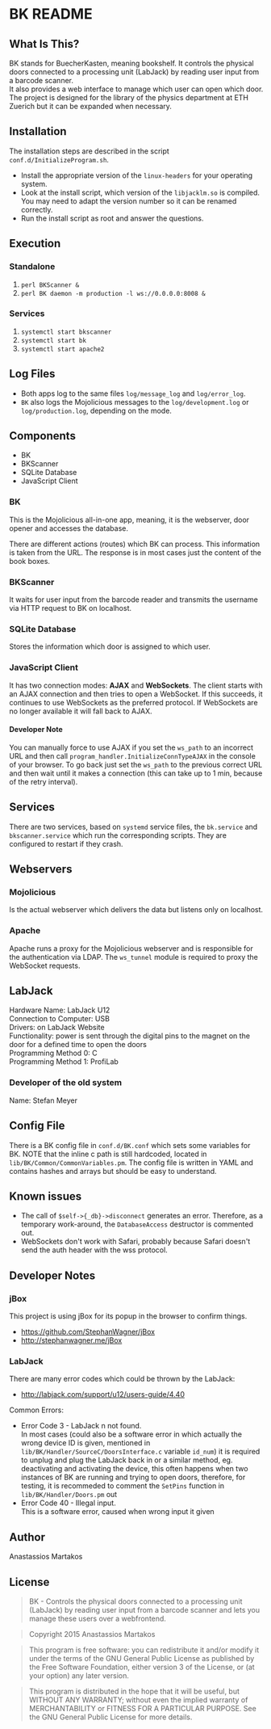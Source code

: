 BK README
=========

What Is This?
-------------
BK stands for BuecherKasten, meaning bookshelf. It controls the physical doors connected to a processing unit (LabJack) by reading user input from a barcode scanner.  
It also provides a web interface to manage which user can open which door.  
The project is designed for the library of the physics department at ETH Zuerich 
but it can be expanded when necessary.

Installation
------------
The installation steps are described in the script `conf.d/InitializeProgram.sh`.  
  -  Install the appropriate version of the `linux-headers` for your operating system.
  -  Look at the install script, which version of the `libjacklm.so` is compiled. You may need to adapt the version number so it can be renamed correctly.
  -  Run the install script as root and answer the questions.

Execution
---------
### Standalone
  1.  `perl BKScanner &`
  2.  `perl BK daemon -m production -l ws://0.0.0.0:8008 &`

### Services
  1.  `systemctl start bkscanner`
  2.  `systemctl start bk`
  3.  `systemctl start apache2`

Log Files
---------
  -  Both apps log to the same files `log/message_log` and `log/error_log`.
  -  `BK` also logs the Mojolicious messages to the `log/development.log` or `log/production.log`, depending on the mode.

Components
----------
  -  BK
  -  BKScanner
  -  SQLite Database
  -  JavaScript Client

### BK
This is the Mojolicious all-in-one app, meaning, it is the webserver, door opener and accesses the database.

There are different actions (routes) which BK can process. This information is taken from the URL. The response is in most cases just the content of the book boxes.

### BKScanner
It waits for user input from the barcode reader and transmits the username via HTTP request to BK on localhost.

### SQLite Database
Stores the information which door is assigned to which user.

### JavaScript Client
It has two connection modes: **AJAX** and **WebSockets**. The client starts with an AJAX connection and then tries to open a WebSocket. If this succeeds, it continues to use WebSockets as the preferred protocol. If WebSockets are no longer available it will fall back to AJAX.

#### Developer Note
You can manually force to use AJAX if you set the `ws_path` to an incorrect URL and then call `program_handler.InitializeConnTypeAJAX` in the console of your browser. To go back just set the `ws_path` to the previous correct URL and then wait until it makes a connection (this can take up to 1 min, because of the retry interval).

Services
--------
There are two services, based on `systemd` service files, the `bk.service` and `bkscanner.service` which run the corresponding scripts. They are configured to restart if they crash.

Webservers
----------
### Mojolicious
Is the actual webserver which delivers the data but listens only on localhost.

### Apache
Apache runs a proxy for the Mojolicious webserver and is responsible for the authentication via LDAP. The `ws_tunnel` module is required to proxy the WebSocket requests.

LabJack
-------
Hardware Name: LabJack U12  
Connection to Computer: USB  
Drivers: on LabJack Website  
Functionality: power is sent through the digital pins to the magnet on the door for a defined time to open the doors  
Programming Method 0: C  
Programming Method 1: ProfiLab

### Developer of the old system
Name: Stefan Meyer  

Config File
-----------
There is a BK config file in `conf.d/BK.conf` which sets some variables for BK. NOTE that the inline c path is still hardcoded, located in `lib/BK/Common/CommonVariables.pm`. The config file is written in YAML and contains hashes and arrays but should be easy to understand.

Known issues
------------
  -  The call of `$self->{_db}->disconnect` generates an error. Therefore, as a temporary work-around, the `DatabaseAccess` destructor is commented out.
  -  WebSockets don't work with Safari, probably because Safari doesn't send the auth header with the wss protocol.

Developer Notes
---------------
### jBox
This project is using jBox for its popup in the browser to confirm things.
  -  https://github.com/StephanWagner/jBox
  -  http://stephanwagner.me/jBox

### LabJack
There are many error codes which could be thrown by the LabJack:
  -  http://labjack.com/support/u12/users-guide/4.40  

Common Errors:
  -  Error Code 3  -  LabJack n not found.  
In most cases (could also be a software error in which actually the wrong device ID is given, mentioned in `lib/BK/Handler/SourceC/DoorsInterface.c` variable `id_num`) it is required to unplug and plug the LabJack back in or a similar method, eg. deactivating and activating the device, this often happens when two instances of BK are running and trying to open doors, therefore, for testing, it is recommeded to comment the `SetPins` function in `lib/BK/Handler/Doors.pm` out
  -  Error Code 40  -  Illegal input.  
This is a software error, caused when wrong input it given

Author
------
Anastassios Martakos

License
-------
> BK - Controls the physical doors connected to a processing unit (LabJack) by reading user input from a barcode scanner and lets you manage these users over a webfrontend.

> Copyright 2015 Anastassios Martakos

> This program is free software: you can redistribute it and/or modify
> it under the terms of the GNU General Public License as published by
> the Free Software Foundation, either version 3 of the License, or
> (at your option) any later version.

> This program is distributed in the hope that it will be useful,
> but WITHOUT ANY WARRANTY; without even the implied warranty of
> MERCHANTABILITY or FITNESS FOR A PARTICULAR PURPOSE. See the
> GNU General Public License for more details.
